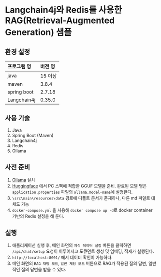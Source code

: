 # Langchain4j와 Redis를 사용한 RAG(Retrieval-Augmented Generation) 샘플

## 환경 설정

| 프로그램 명 | 버전 명 |
| :--------- | :------ |
| java | 15 이상 |
| maven | 3.8.4 |
| spring boot | 2.7.18 |
| Langchain4j | 0.35.0 |

## 사용 기술

1. Java
2. Spring Boot (Maven)
3. Langchain4j
4. Redis
5. Ollama

## 사전 준비

1. [Ollama](https://ollama.com/download) 설치
2. [Huggingface](https://huggingface.co/) 에서 PC 스펙에 적합한 GGUF 모델을 준비. 완료된 모델 명은 `application.properties` 파일의 `ollama.model-name`에 설정한다.
3. `\src\main\resources\data` 경로에 디폴트 문서가 존재하나, 다른 md 파일로 대체도 가능
4. `docker-compose.yml` 을 사용해 `docker compose up -d`로 docker container 기반의 Redis 설정을 해 둔다.

## 실행

1. 애플리케이션 실행 후, 메인 화면의 `지식 데이터 설정` 버튼을 클릭하면 `/api/chat/setup` 요청이 이루어지고 도큐먼트 생성 및 임베딩, 적재가 실행된다.
2. `http://localhost:8001/` 에서 데이터 확인이 가능하다.
3. 메인 화면의 `RAG 채팅 모드`, `일반 채팅 모드` 버튼으로 RAG가 적용된 질의 답변, 일반적인 질의 답변을 받을 수 있다.


